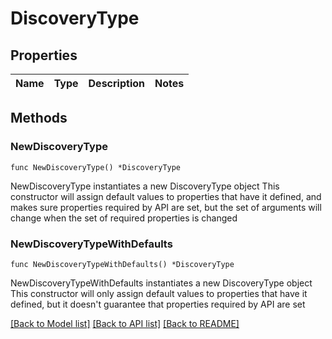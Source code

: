 # DiscoveryType

## Properties

Name | Type | Description | Notes
------------ | ------------- | ------------- | -------------

## Methods

### NewDiscoveryType

`func NewDiscoveryType() *DiscoveryType`

NewDiscoveryType instantiates a new DiscoveryType object
This constructor will assign default values to properties that have it defined,
and makes sure properties required by API are set, but the set of arguments
will change when the set of required properties is changed

### NewDiscoveryTypeWithDefaults

`func NewDiscoveryTypeWithDefaults() *DiscoveryType`

NewDiscoveryTypeWithDefaults instantiates a new DiscoveryType object
This constructor will only assign default values to properties that have it defined,
but it doesn't guarantee that properties required by API are set


[[Back to Model list]](../README.md#documentation-for-models) [[Back to API list]](../README.md#documentation-for-api-endpoints) [[Back to README]](../README.md)


